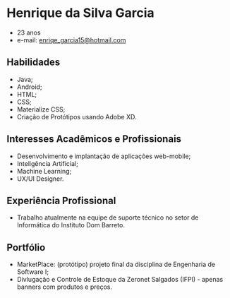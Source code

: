 # Henrique da Silva Garcia

- 23 anos
- e-mail: enriqe_garcia15@hotmail.com

## Habilidades
- Java;
- Android;
- HTML;
- CSS;
- Materialize CSS;
- Criação de Protótipos usando Adobe XD.

## Interesses Acadêmicos e Profissionais
- Desenvolvimento e implantação de aplicações web-mobile;
- Inteligência Artificial;
- Machine Learning;
- UX/UI Designer.

## Experiência Profissional
- Trabalho atualmente na equipe de suporte técnico no setor de Informática do Instituto Dom Barreto.

## Portfólio
- MarketPlace: (protótipo) projeto final da disciplina de Engenharia de Software I;
- Divlugação e Controle de Estoque da Zeronet Salgados (IFPI) - apenas banners com produtos e preços.
